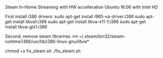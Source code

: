  Steam In-Home Streaming with HW accelleration
 Ubuntu 16.06 with Intel HD

First install i386 drivers:
sudo apt-get install i965-va-driver:i386
sudo apt-get install libva1:i386
sudo apt-get install libva-x11-1:i386
sudo apt-get install libva-glx1:i386

Second, remove steam librarires:
rm ~/.steam/bin32/steam-runtime/i386/usr/lib/i386-linux-gnu/libva*

chmod +x fix_steam.sh
./fix_steam.sh

